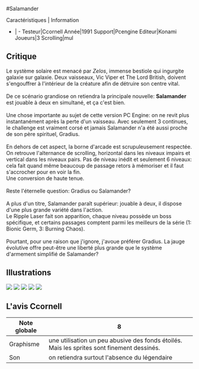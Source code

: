 #Salamander

Caractéristiques | Information
- | -
Testeur|Ccornell
Année|1991
Support|Pcengine
Editeur|Konami
Joueurs|3
Scrolling|mul

## Critique
Le système solaire est menacé par <i>Zelos</i>, immense bestiole qui ingurgite galaxie sur galaxie. Deux vaisseaux, Vic Viper et The Lord British, doivent s'engouffrer à l'intérieur de la créature afin de détruire son centre vital. <br/><br/>De ce scénario grandiose on retiendra la principale nouvelle: <b>Salamander</b> est jouable à deux en simultané, et ça c'est bien.<br/><br/>Une chose importante au sujet de cette version PC Engine: on ne revit plus instantanément après la perte d'un vaisseau. Avec seulement 3 continues, le challenge est vraiment corsé et jamais Salamander n'a été aussi proche de son père spirituel, Gradius. <br/><br/>En dehors de cet aspect, la borne d'arcade est scrupuleusement respectée. On retrouve l'alternance de scrolling, horizontal dans les niveaux impairs et vertical dans les niveaux pairs. Pas de niveau inédit et seulement 6 niveaux: cela fait quand même beaucoup de passage retors à mémoriser et il faut s'accrocher pour en voir la fin. <br/>Une conversion de haute tenue.<br/><br/>Reste l'éternelle question: Gradius ou Salamander?<br/><br/>A plus d'un titre, Salamander paraît supérieur: jouable à deux, il dispose d'une plus grande variété dans l'action. <br/>Le Ripple Laser fait son apparition, chaque niveau possède un boss spécifique, et certains passages comptent parmi les meilleurs de la série (1: Bionic Germ, 3: Burning Chaos). <br/><br/>Pourtant, pour une raison que j'ignore, j'avoue préférer Gradius. La jauge évolutive offre peut-être une liberté plus grande que le système d'armement simplifié de Salamander?

## Illustrations
![](http://www.shmup.com/images/thumbs/img_fiche_1_796.gif)
![](http://www.shmup.com/images/thumbs/img_fiche_2_796.gif)
![](http://www.shmup.com/images/thumbs/img_fiche_3_796.gif)
![](http://www.shmup.com/images/thumbs/img_fiche_4_796.gif)
![](http://www.shmup.com/images/thumbs/)

## L'avis Ccornell
Note globale|8
-|-
Graphisme|une utilisation un peu abusive des fonds étoilés. Mais les sprites sont finement dessinés.
Son|on retiendra surtout l'absence du légendaire 
